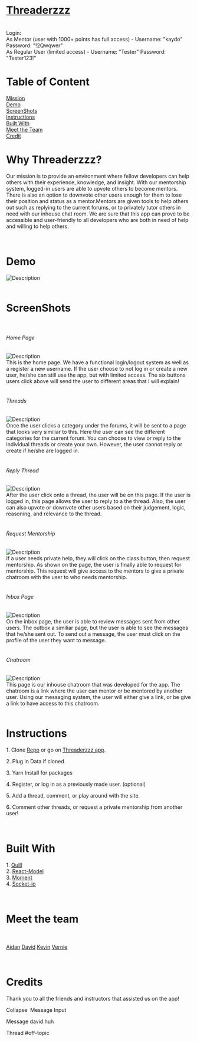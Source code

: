 <div>
    <h1>
        <a href= "https://threaderzzz.herokuapp.com/">Threaderzzz</a>
    </h1>
        <br>
    Login:
    <br>
    As Mentor (user with 1000+ points has full access) - Username: "kaydo" Password: "!2Qwqwer"
    <br>
    As Regular User (limited access) - Username: "Tester" Password: "Tester123!"
    <h1>Table of Content</h1>
        <a href="#info">Mission</a>
    <br>
        <a href="#demo">Demo</a>   
    <br>
        <a href="#screenShots">ScreenShots</a>
    <br>
        <a href="#instructions">Instructions</a>
    <br>
        <a href="#built">Built With</a>
    <br>
        <a href="#team">Meet the Team</a>
    <br>
        <a href="#credits">Credit</a>
    <br>
    <h1 id="info">Why Threaderzzz?</h1>
        <p>Our mission is to provide an environment where fellow developers can help others with their experience, knowledge, and insight. With our mentorship system, logged-in users are able to upvote others to become mentors. There is also an option to downvote other users enough for them to lose their position and status as a mentor.Mentors are given tools to help others out such as replying to the current forums, or to privately tutor others in need with our inhouse chat room. We are sure that this app can prove to be accessible and user-friendly to all developers who are both in need of help and willing to help others.</p>
        <br>
    <h1 id="demo">Demo</h1>
        <div>
            <img alt="Description" src="https://user-images.githubusercontent.com/18372977/48031617-ab517e00-e109-11e8-9b1e-306275bff217.gif">
        </div>
            <br>
    <h1 id="screenShots">ScreenShots</h1>
            <br>
        <div>
            <h6>Home Page</h6>
                <img alt="Description" src="https://user-images.githubusercontent.com/18372977/48026691-a38add00-e0fb-11e8-8386-80e40c3c5427.png">
            <br>
            This is the home page. We have a functional login/logout system as well as a register a new username. If the user choose to not log in or create a new user, he/she can still use the app, but with limited access. The six buttons users click above will send the user to different areas that I will explain!
        </div>
            <br>
        <div>
            <h6>Threads</h6>
                <img alt="Description" src="https://user-images.githubusercontent.com/18372977/48027230-16488800-e0fd-11e8-934d-d737e294cb3f.png">
            <br>
            Once the user clicks a category under the forums, it will be sent to a page that looks very similiar to this. Here the user can see the different categories for the current forum. You can choose to view or reply to the individual threads or create your own. However, the user cannot reply or create if he/she are logged in.
        </div>
            <br>
        <div>
            <h6>Reply Thread</h6>
                <img alt="Description" src="https://user-images.githubusercontent.com/18372977/48027362-73443e00-e0fd-11e8-801a-35a79591fc85.png">
            <br>
            After the user click onto a thread, the user will be on this page. If the user is logged in, this page allows the user to reply to a the thread. Also, the user can also upvote or downvote other users based on their judgement, logic, reasoning, and relevance to the thread.
        </div>
            <br>
        <div>
            <h6>Request Mentorship</h6>
                <img alt="Description" src="https://user-images.githubusercontent.com/18372977/48027909-f1edab00-e0fe-11e8-888b-c7ad83a3d8a9.png">
            <br>
            If a user needs private help, they will click on the class button, then request mentorship. As shown on the page, the user is finally able to request for mentorship. This request will give access to the mentors to give a private chatroom with the user to who needs mentorship.
        </div>
            <br>
        <div>
            <h6>Inbox Page</h6>
                <img alt="Description" src="https://user-images.githubusercontent.com/26367455/49882471-91304d00-fde5-11e8-9b54-9a25cd13fd30.png">
            <br>
            On the inbox page, the user is able to review messages sent from other users. The outbox a similiar page, but the user is able to see the messages that he/she sent out. To send out a message, the user must click on the profile of the user they want to message.
        </div>
            <br>
        <div>
            <h6>Chatroom</h6>
                <img alt="Description" src="https://user-images.githubusercontent.com/18372977/48028958-d6d06a80-e101-11e8-8222-1ca0cfe99772.png">
            <br>
            This page is our inhouse chatroom that was developed for the app. The chatroom is a link where the user can mentor or be mentored by another user. Using our messaging system, the user will either give a link, or be give a link to have access to this chatroom.
        </div>
            <br>
        </div>
    <h1 id="instructions">Instructions</h1>
        <p>1. Clone  <a href="https://github.com/vedelacruz/project3">Repo</a> or go on <a href= "https://threaderzzz.herokuapp.com/">Threaderzzz app</a>.</p>
        <p>2. Plug in Data if cloned</p>
        <p>3. Yarn Install for packages</p>
        <p>4. Register, or log in as a previously made user. (optional)</p>
        <p>5. Add a thread, comment, or play around with the site.</p>
        <p>6. Comment other threads, or request a private mentorship from another user!</p>
        <br>
    <h1 id="built">Built With</h1>
        <p>
        1. <a href="https://github.com/quilljs/quill">Quill</a>
        <br>
        2. <a href="https://www.npmjs.com/package/react-modal">React-Model</a>
        <br>
        3. <a href="https://www.npmjs.com/package/moment>">Moment</a>
        <br>
        4. <a href="https://www.npmjs.com/package/socket.io">Socket-io</a>
        </p>
        <br>
    <h1 id="team">Meet the team</h1>
    <br>
        <p>
        <a href="https://github.com/ironaidan">Aidan</a>
        <a href="https://github.com/davidmhuh">David</a>
        <a href="https://github.com/kyblockstacking">Kevin</a>
        <a href="https://github.com/vedelacruz">Vernie</a>
        </p>
    <br>
    <h1 id="credits">Credits</h1>
        Thank you to all the friends and instructors that assisted us on the app!
</div>



Collapse 
Message Input

Message david.huh

Thread
#off-topic
